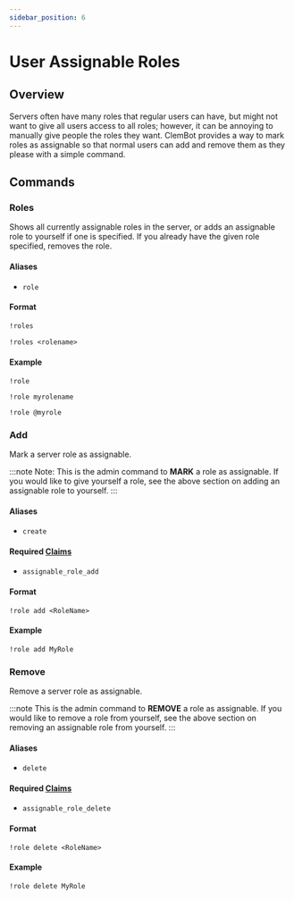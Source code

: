 ```yaml
---
sidebar_position: 6
---
```


# User Assignable Roles

## Overview

Servers often have many roles that regular users can have, but might not want to give all users access to all roles;
however, it can be annoying to manually give people the roles they want.
ClemBot provides a way to mark roles as assignable so that normal users can add and remove them as they please with a
simple command.

## Commands

### Roles

Shows all currently assignable roles in the server, or adds an assignable role to yourself if one is specified.
If you already have the given role specified, removes the role.

#### Aliases

* `role`

#### Format

```txt title="List all assignable roles in the server"
!roles
```

```txt title="Assign a given role to yourself"
!roles <rolename>
```

#### Example

```
!role
```

```
!role myrolename
```

```
!role @myrole
```

### Add

Mark a server role as assignable.

:::note
Note: This is the admin command to **MARK** a role as assignable.
If you would like to give yourself a role, see the above section on adding an assignable role to yourself.
:::

#### Aliases

* `create`

#### Required [Claims](../Claims.md)

* `assignable_role_add`

#### Format

```
!role add <RoleName>
```

#### Example

```
!role add MyRole 
```

### Remove

Remove a server role as assignable.

:::note
This is the admin command to **REMOVE** a role as assignable.
If you would like to remove a role from yourself, see the above section on removing an assignable role from yourself.
:::

#### Aliases

* `delete`

#### Required [Claims](../Claims.md)

* `assignable_role_delete`

#### Format

```
!role delete <RoleName>
```

#### Example

```
!role delete MyRole 
```